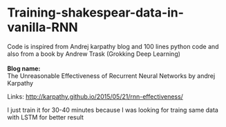 # Training-shakespear-data-in-vanilla-RNN

Code is inspired from Andrej karpathy blog and 100 lines python code and also from a book by Andrew Trask (Grokking Deep Learning) <br/>
<br/>
**Blog name:** 
<br/>
The Unreasonable Effectiveness of Recurrent Neural Networks by andrej Karpathy

Links: http://karpathy.github.io/2015/05/21/rnn-effectiveness/

I just train it for 30-40 minutes because I was looking for traing same data with LSTM for better result
